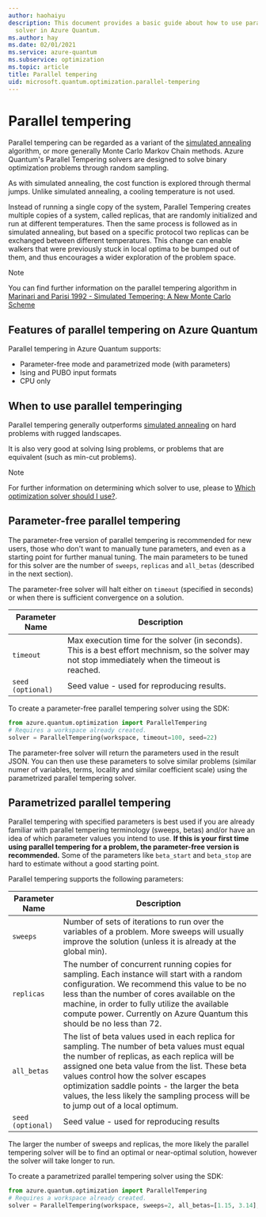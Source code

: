 ```yaml
---
author: haohaiyu
description: This document provides a basic guide about how to use parallel tempering
  solver in Azure Quantum.
ms.author: hay
ms.date: 02/01/2021
ms.service: azure-quantum
ms.subservice: optimization
ms.topic: article
title: Parallel tempering
uid: microsoft.quantum.optimization.parallel-tempering
---
```


# Parallel tempering

Parallel tempering can be regarded as a variant of the [simulated annealing](xref:microsoft.quantum.optimization.simulated-annealing) algorithm, or more generally Monte Carlo Markov Chain methods. Azure Quantum's Parallel Tempering solvers are designed to solve binary optimization problems through random sampling.

As with simulated annealing, the cost function is explored through thermal jumps. Unlike simulated annealing, a cooling temperature is not used.

Instead of running a single copy of the system, Parallel Tempering creates multiple copies of a system, called replicas, that are randomly initialized and run at different temperatures. Then the same process is followed as in simulated annealing, but based on a specific protocol two replicas can be exchanged between different temperatures. This change can enable walkers that were previously stuck in local optima to be bumped out of them, and thus encourages a wider exploration of the problem space.

> [!NOTE]
> You can find further information on the parallel tempering algorithm in [Marinari and Parisi 1992 - Simulated Tempering: A New Monte Carlo Scheme](https://iopscience.iop.org/article/10.1209/0295-5075/19/6/002/pdf)

## Features of parallel tempering on Azure Quantum

Parallel tempering in Azure Quantum supports:

- Parameter-free mode and parametrized mode (with parameters)
- Ising and PUBO input formats
- CPU only

## When to use parallel temperinging

Parallel tempering generally outperforms [simulated annealing](xref:microsoft.quantum.optimization.simulated-annealing) on hard problems with rugged landscapes.

It is also very good at solving Ising problems, or problems that are equivalent (such as min-cut problems).

> [!NOTE]
> For further information on determining which solver to use, please to [Which optimization solver should I use?](xref:microsoft.quantum.optimization.choose-solver).

## Parameter-free parallel tempering

The parameter-free version of parallel tempering is recommended for new users, those who don't want to manually tune parameters, and even as a starting point for further manual tuning. The main parameters to be tuned for this solver are the number of `sweeps`, `replicas` and `all_betas` (described in the next section).

The parameter-free solver will halt either on `timeout` (specified in seconds) or when there is sufficient convergence on a solution.

| Parameter Name | Description |
|----------------|-------------|
| `timeout` | Max execution time for the solver (in seconds). This is a best effort mechnism, so the solver may not stop immediately when the timeout is reached.|
| `seed (optional)` | Seed value - used for reproducing results. |

To create a parameter-free parallel tempering solver using the SDK:

```python
from azure.quantum.optimization import ParallelTempering
# Requires a workspace already created.
solver = ParallelTempering(workspace, timeout=100, seed=22)
```

The parameter-free solver will return the parameters used in the result JSON. You can then use these parameters to solve similar problems (similar numer of variables, terms, locality and similar coefficient scale) using the parametrized parallel tempering solver.

## Parametrized parallel tempering

Parallel tempering with specified parameters is best used if you are already familiar with parallel tempering terminology (sweeps, betas) and/or have an idea of which parameter values you intend to use. **If this is your first time using parallel tempering for a problem, the parameter-free version is recommended.** Some of the parameters like `beta_start` and `beta_stop` are hard to estimate without a good starting point.

Parallel tempering supports the following parameters:

| Parameter Name | Description |
|----------------|-------------|
| `sweeps` | Number of sets of iterations to run over the variables of a problem. More sweeps will usually improve the solution (unless it is already at the global min).|
| `replicas`  | The number of concurrent running copies for sampling. Each instance will start with a random configuration. We recommend this value to be no less than the number of cores available on the machine, in order to fully utilize the available compute power. Currently on Azure Quantum this should be no less than 72.|
| `all_betas` | The list of beta values used in each replica for sampling. The number of beta values must equal the number of replicas, as each replica will be assigned one beta value from the list. These beta values control how the solver escapes optimization saddle points - the larger the beta values, the less likely the sampling process will be to jump out of a local optimum.|
| `seed (optional)` | Seed value - used for reproducing results |

The larger the number of sweeps and replicas, the more likely the parallel tempering solver will be to find an optimal or near-optimal solution, however the solver will take longer to run.

To create a parametrized parallel tempering solver using the SDK:

```python
from azure.quantum.optimization import ParallelTempering
# Requires a workspace already created.
solver = ParallelTempering(workspace, sweeps=2, all_betas=[1.15, 3.14], replicas=2, seed=22)
```